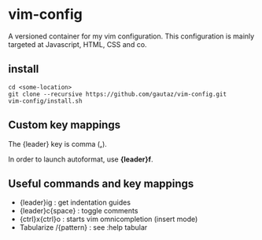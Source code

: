 # vim-config

A versioned container for my vim configuration.
This configuration is mainly targeted at Javascript, HTML, CSS and co.

## install

    cd <some-location>
    git clone --recursive https://github.com/gautaz/vim-config.git
	vim-config/install.sh

## Custom key mappings

The {leader} key is comma (**,**).

In order to launch autoformat, use **{leader}f**.

## Useful commands and key mappings

* {leader}ig            : get indentation guides
* {leader}c{space}      : toggle comments
* {ctrl}x{ctrl}o        : starts vim omnicompletion (insert mode)
* Tabularize /{pattern} : see :help tabular
